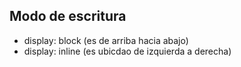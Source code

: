 ## Modo de escritura

- display: block (es de arriba hacia abajo)
- display: inline (es ubicdao de izquierda a derecha)